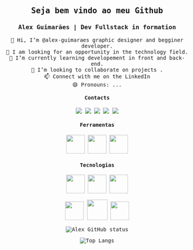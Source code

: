 <samp align='center'>

## Seja bem vindo ao meu Github
### Alex Guimarães | Dev Fullstack in formation

 👋 Hi, I’m @alex-guimaraes graphic designer and begginer developer. <br>
 👀 I am looking for an opportunity in the technology field.<br>
 🌱 I’m currently learning developement in front and back-end.<br>
 💞️ I’m looking to collaborate on projects .<br>
 📫 Connect with me on the LinkedIn<br>
 😄 Pronouns: ...

#### Contacts


<div>
<a href="https://www.youtube.com/alexz91" target="_blank"><img loading="lazy" src="https://img.shields.io/badge/YouTube-FF0000?style=for-the-badge&logo=youtube&logoColor=white" target="_blank"></a>
<a href="https://instagram.com/alex.gmrs" target="_blank"><img loading="lazy" src="https://img.shields.io/badge/-Instagram-%23E4405F?style=for-the-badge&logo=instagram&logoColor=white" target="_blank"></a>
<a href="https://www.twitch.tv/seu-usuário-aqui" target="_blank"><img loading="lazy" src="https://img.shields.io/badge/Twitch-9146FF?style=for-the-badge&logo=twitch&logoColor=white" target="_blank"></a>
<a href = "mailto:alexguimaraes091@gmail.com"><img loading="lazy" src="https://img.shields.io/badge/Gmail-D14836?style=for-the-badge&logo=gmail&logoColor=white" target="_blank"></a>
<a href="https://www.linkedin.com/in/alexguimaraes91" target="_blank"><img loading="lazy" src="https://img.shields.io/badge/-LinkedIn-%230077B5?style=for-the-badge&logo=linkedin&logoColor=white" target="_blank"></a>   
</div>


#### Ferramentas
<img src="https://devicon-website.vercel.app/api/vscode/original.svg" width=50px></img>
<img src="https://devicon-website.vercel.app/api/git/original.svg" width=50px></img>
<img src="https://devicon-website.vercel.app/api/intellij/original.svg" width=50px></img>


#### Tecnologias
<img src="https://devicon-website.vercel.app/api/html5/original.svg" width=50px ></img>
<img src="https://devicon-website.vercel.app/api/css3/original.svg" width=50px></img>
<img src="https://devicon-website.vercel.app/api/javascript/original.svg" width=50px></img>

<img src="https://devicon-website.vercel.app/api/csharp/original.svg" width=50px></img>
<img src="https://devicon-website.vercel.app/api/dot-net/original.svg" width=55px></img>
<img src="https://devicon-website.vercel.app/api/c/original.svg" width=50px></img>

![Alex GitHub status](https://github-readme-stats.vercel.app/api?username=Alex-guimaraes&show_icons=true&theme=highcontrast&layout=compact) 

![Top Langs](https://github-readme-stats.vercel.app/api/top-langs/?username=alex-guimaraes&layout=compact&theme=highcontrast)

</samp>
<!---
alex-guimaraes/alex-guimaraes is a ✨ special ✨ repository because its `README.md` (this file) appears on your GitHub profile.
You can click the Preview link to take a look at your changes.
--->
